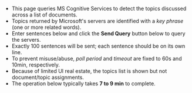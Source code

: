 * This page queries MS Cognitive Services to detect the topics discussed across a list of documents.
* Topics returned by Microsoft's servers are identified with a *key phrase* (one or more related words).
* Enter sentences below and click the **Send Query** button below to query the servers.
* Exactly 100 sentences will be sent; each sentence should be on its own line.
* To prevent misuse/abuse, *poll period* and *timeout* are fixed to 60s and 10min, respectively.
* Because of limited UI real estate, the topics list is shown but not document/topic assignments.
* The operation below typically takes **7 to 9 min** to complete.
